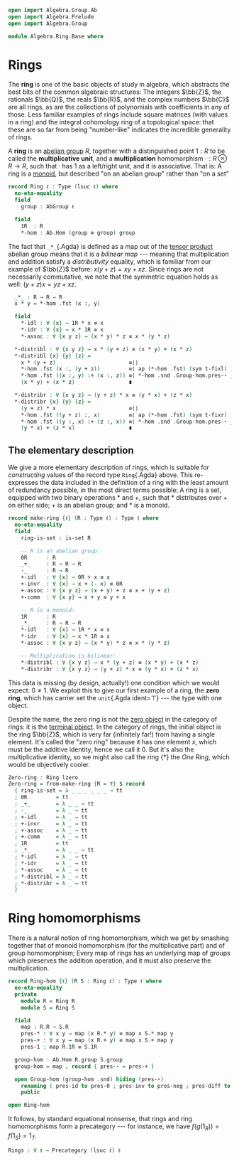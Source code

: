 ```agda
open import Algebra.Group.Ab
open import Algebra.Prelude
open import Algebra.Group

module Algebra.Ring.Base where
```

# Rings

The **ring** is one of the basic objects of study in algebra, which
abstracts the best bits of the common algebraic structures: The integers
$\bb{Z}$, the rationals $\bb{Q}$, the reals $\bb{R}$, and the complex
numbers $\bb{C}$ are all rings, as are the collections of polynomials
with coefficients in any of those. Less familiar examples of rings
include square matrices (with values in a ring) and the integral
cohomology ring of a topological space: that these are so far from being
"number-like" indicates the incredible generality of rings.

A **ring** is an [abelian group] $R$, together with a distinguished
point $1 : R$ to be called the **multiplicative unit**, and a
**multiplication** homomorphism $· : R \otimes R \to R$, such that $·$
has $1$ as a left/right unit, and it is associative. That is: A ring is
a [monoid], but described "on an abelian group" rather than "on a set"

[abelian group]: Algebra.Group.Ab.html
[monoid]: Algebra.Monoid.html

```agda
record Ring ℓ : Type (lsuc ℓ) where
  no-eta-equality
  field
    group : AbGroup ℓ
```

<!--
```agda
  open Group-on (group .object .snd)
    renaming ( unit to R0
             ; _⋆_ to _+_
             ; _—_ to _-_
             ; _⁻¹ to -_
             ; idl to +-idl
             ; idr to +-idr
             ; associative to +-assoc
             ; inversel to +-invl
             ; inverser to +-invr
             )
    public
  R : Type ℓ
  R = group .object .fst
```
-->

```agda
  field
    1R  : R
    *-hom : Ab.Hom (group ⊗ group) group
```

The fact that `_*_`{.Agda} is defined as a map out of the [tensor
product] abelian group means that it is a _bilinear map_ --- meaning
that multiplication and addition satisfy a _distributivity_ equality,
which is familiar from our example of $\bb{Z}$ before: $x(y + z) =
xy + xz$. Since rings are not necessarily commutative, we note that the
symmetric equation holds as well: $(y+z)x = yz + xz$.

[tensor product]: Algebra.Group.Ab.html#the-tensor-product

```agda
  _*_ : R → R → R
  x * y = *-hom .fst (x :, y)

  field
    *-idl : ∀ {x} → 1R * x ≡ x
    *-idr : ∀ {x} → x * 1R ≡ x
    *-assoc : ∀ {x y z} → (x * y) * z ≡ x * (y * z)

  *-distribl : ∀ {x y z} → x * (y + z) ≡ (x * y) + (x * z)
  *-distribl {x} {y} {z} =
    x * (y + z)                       ≡⟨⟩
    *-hom .fst (x :, (y + z))         ≡⟨ ap (*-hom .fst) (sym t-fixl) ⟩
    *-hom .fst ((x :, y) :+ (x :, z)) ≡⟨ *-hom .snd .Group-hom.pres-⋆ _ _ ⟩
    (x * y) + (x * z)                 ∎

  *-distribr : ∀ {x y z} → (y + z) * x ≡ (y * x) + (z * x)
  *-distribr {x} {y} {z} =
    (y + z) * x                       ≡⟨⟩
    *-hom .fst ((y + z) :, x)         ≡⟨ ap (*-hom .fst) (sym t-fixr) ⟩
    *-hom .fst ((y :, x) :+ (z :, x)) ≡⟨ *-hom .snd .Group-hom.pres-⋆ _ _ ⟩
    (y * x) + (z * x)                 ∎
```

## The elementary description

We give a more elementary description of rings, which is suitable for
_constructing_ values of the record type `Ring`{.Agda} above. This
re-expresses the data included in the definition of a ring with the
least amount of redundancy possible, in the most direct terms
possible: A ring is a set, equipped with two binary operations $*$ and
$+$, such that $*$ distributes over $+$ on either side; $+$ is an
abelian group; and $*$ is a monoid.

```agda
record make-ring {ℓ} (R : Type ℓ) : Type ℓ where
  no-eta-equality
  field
    ring-is-set : is-set R

    -- R is an abelian group:
    0R      : R
    _+_     : R → R → R
    -_      : R → R
    +-idl   : ∀ {x} → 0R + x ≡ x
    +-invr  : ∀ {x} → x + (- x) ≡ 0R
    +-assoc : ∀ {x y z} → (x + y) + z ≡ x + (y + z)
    +-comm  : ∀ {x y} → x + y ≡ y + x

    -- R is a monoid:
    1R      : R
    _*_     : R → R → R
    *-idl   : ∀ {x} → 1R * x ≡ x
    *-idr   : ∀ {x} → x * 1R ≡ x
    *-assoc : ∀ {x y z} → (x * y) * z ≡ x * (y * z)

    -- Multiplication is bilinear:
    *-distribl : ∀ {x y z} → x * (y + z) ≡ (x * y) + (x * z)
    *-distribr : ∀ {x y z} → (y + z) * x ≡ (y * x) + (z * x)
```

<!--
```agda
  from-make-ring : Ring ℓ
  from-make-ring = ring where
    Rg : AbGroup ℓ
    Rg .object .fst = R
    Rg .object .snd =
      make-group ring-is-set 0R _+_ -_ (λ _ _ _ → +-assoc) (λ _ → +-comm ∙ +-invr) (λ _ → +-invr) λ _ → +-idl
    Rg .witness x y = +-comm {x} {y}

    ring : Ring ℓ
    ring .Ring.group = Rg
    ring .Ring.1R = 1R
    ring .Ring.*-hom = from-multilinear-map {A = Rg} {Rg} {Rg} _*_
      (λ _ _ _ → *-distribr) λ _ _ _ → *-distribl
    ring .Ring.*-idl = *-idl
    ring .Ring.*-idr = *-idr
    ring .Ring.*-assoc = *-assoc

open make-ring using (from-make-ring) public
```
-->

This data is missing (by design, actually!) one condition which we would
expect: $0 \ne 1$. We exploit this to give our first example of a ring,
the **zero ring**, which has carrier set the `unit`{.Agda ident=⊤} ---
the type with one object.

Despite the name, the zero ring is not the [zero object] in the category
of rings: it is the [terminal object]. In the category of rings, the
initial object is the ring $\bb{Z}$, which is very far (infinitely far!)
from having a single element. It's called the "zero ring" because it has
one element $x$, which must be the additive identity, hence we call it
$0$. But it's also the multiplicative identity, so we might also call
the ring $\{*\}$ the _One Ring_, which would be objectively cooler.

[terminal object]: Cat.Diagram.Terminal.html
[zero object]: Cat.Diagram.Zero.html

```agda
Zero-ring : Ring lzero
Zero-ring = from-make-ring {R = ⊤} $ record
  { ring-is-set = λ _ _ _ _ _ _ → tt
  ; 0R         = tt
  ; _+_        = λ _ _ → tt
  ; -_         = λ _ → tt
  ; +-idl      = λ _ → tt
  ; +-invr     = λ _ → tt
  ; +-assoc    = λ _ → tt
  ; +-comm     = λ _ → tt
  ; 1R         = tt
  ; _*_        = λ _ _ → tt
  ; *-idl      = λ _ → tt
  ; *-idr      = λ _ → tt
  ; *-assoc    = λ _ → tt
  ; *-distribl = λ _ → tt
  ; *-distribr = λ _ → tt
  }
```

# Ring homomorphisms

There is a natural notion of ring homomorphism, which we get by smashing
together that of monoid homomorphism (for the multiplicative part) and
of group homomorphism; Every map of rings has an underlying map of
groups which preserves the addition operation, and it must also preserve
the multiplication.

```agda
record Ring-hom {ℓ} (R S : Ring ℓ) : Type ℓ where
  no-eta-equality
  private
    module R = Ring R
    module S = Ring S

  field
    map : R.R → S.R
    pres-* : ∀ x y → map (x R.* y) ≡ map x S.* map y
    pres-+ : ∀ x y → map (x R.+ y) ≡ map x S.+ map y
    pres-1 : map R.1R ≡ S.1R

  group-hom : Ab.Hom R.group S.group
  group-hom = map , record { pres-⋆ = pres-+ }

  open Group-hom (group-hom .snd) hiding (pres-⋆)
    renaming ( pres-id to pres-0 ; pres-inv to pres-neg ; pres-diff to pres-sub )
    public

open Ring-hom
```

<!--
```agda
Ring-hom-path
  : ∀ {ℓ} {R S : Ring ℓ} {f g : Ring-hom R S}
  → f .map ≡ g .map → f ≡ g
Ring-hom-path {R = R} {S} {f} {g} fg = f≡g where
  module S = Ring S
  module R = Ring R
  f≡g : f ≡ g
  f≡g i .Ring-hom.map = fg i
  f≡g i .Ring-hom.pres-* x y =
    is-prop→pathp (λ i → S.has-is-set (fg i (x R.* y)) (fg i x S.* fg i y)) (f .pres-* _ _) (g .pres-* _ _) i
  f≡g i .Ring-hom.pres-+ x y =
    is-prop→pathp (λ i → S.has-is-set (fg i (x R.+ y)) (fg i x S.+ fg i y)) (f .pres-+ _ _) (g .pres-+ _ _) i
  f≡g i .Ring-hom.pres-1 =
    is-prop→pathp (λ i → S.has-is-set (fg i R.1R) S.1R) (f .pres-1) (g .pres-1) i
private unquoteDecl eqv = declare-record-iso eqv (quote Ring-hom)
```
-->

It follows, by standard equational nonsense, that rings and ring
homomorphisms form a precategory --- for instance, we have $f(g(1_R)) =
f(1_S) = 1_T$.

```agda
Rings : ∀ ℓ → Precategory (lsuc ℓ) ℓ
```

<!--
```agda
Rings ℓ = precat where
  open Precategory
  precat : Precategory _ _
  precat .Ob = Ring _
  precat .Hom = Ring-hom
  precat .Hom-set a b = goal where abstract
    module a = Ring a
    module b = Ring b

    goal : is-set (Ring-hom a b)
    goal = is-hlevel≃ 2 (Iso→Equiv eqv e⁻¹) (hlevel 2)

  precat .id = rh where
    rh : Ring-hom _ _
    rh .map x = x
    rh .pres-* _ _ = refl
    rh .pres-+ _ _ = refl
    rh .pres-1 = refl
  precat ._∘_ f g = h  where
    h : Ring-hom _ _
    h .map x = f .map (g .map x)
    h .pres-* _ _ = ap (f .map) (g .pres-* _ _) ∙ f .pres-* _ _
    h .pres-+ _ _ = ap (f .map) (g .pres-+ _ _) ∙ f .pres-+ _ _
    h .pres-1 = ap (f .map) (g .pres-1) ∙ f .pres-1
  precat .idr f = Ring-hom-path refl
  precat .idl f = Ring-hom-path refl
  precat .assoc f g h = Ring-hom-path refl
```
-->
